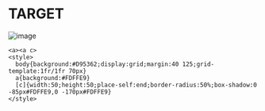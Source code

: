 # TARGET

![image](https://github.com/user-attachments/assets/8d5ec5f3-c21d-4985-bb7a-ec3a76f0b12f)

```
<a><a c>
<style>
  body{background:#D95362;display:grid;margin:40 125;grid-template:1fr/1fr 70px}
  a{background:#FDFFE9}
  [c]{width:50;height:50;place-self:end;border-radius:50%;box-shadow:0 -85px#FDFFE9,0 -170px#FDFFE9}
</style>
```
